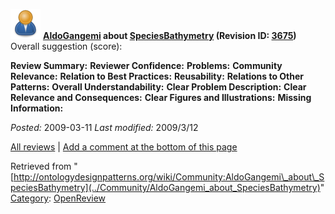 [![](../images/thumb/a/a6/ODPUser.png/48px-ODPUser.png)](../Image/ODPUser.png "ODPUser.png")
__[AldoGangemi](../User/AldoGangemi "User:AldoGangemi") about [SpeciesBathymetry](../Submissions/SpeciesBathymetry "Submissions:SpeciesBathymetry") (Revision ID: [3675](../Submissions/SpeciesBathymetry@oldid=3675 "http://ontologydesignpatterns.org/wiki/Submissions:SpeciesBathymetry?oldid=3675"))__
Overall suggestion (score): 




 __Review Summary:__ 
__Reviewer Confidence:__ 
__Problems:__ 
__Community Relevance:__ 
__Relation to Best Practices:__ 
__Reusability:__ 
__Relations to Other Patterns:__ 
__Overall Understandability:__ 
__Clear Problem Description:__ 
__Clear Relevance and Consequences:__ 
__Clear Figures and Illustrations:__ 
__Missing Information:__ 

_Posted:_ 2009-03-11 _Last modified:_ 2009/3/12



[All reviews](../Reviews/Main "Reviews:Main") | [Add a comment at the bottom of this page](index.php@title=Odp%253AAdd_comment&target=../Community/AldoGangemi_about_SpeciesBathymetry#New_comment "http://ontologydesignpatterns.org/wiki/index.php?title=Odp:Add_comment&target=Community:AldoGangemi_about_SpeciesBathymetry#New_comment")


Retrieved from "[http://ontologydesignpatterns.org/wiki/Community:AldoGangemi\_about\_SpeciesBathymetry](../Community/AldoGangemi_about_SpeciesBathymetry)"
 [Category](http://ontologydesignpatterns.org/wiki/Special:Categories "Special:Categories"): [OpenReview](../Category/OpenReview "Category:OpenReview")